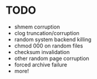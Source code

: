 # TODO

- shmem corruption
- clog truncation/corruption
- random system backend killing
- chmod 000 on random files
- checksum invalidation
- other random page corruption
- forced archive failure
- more!
